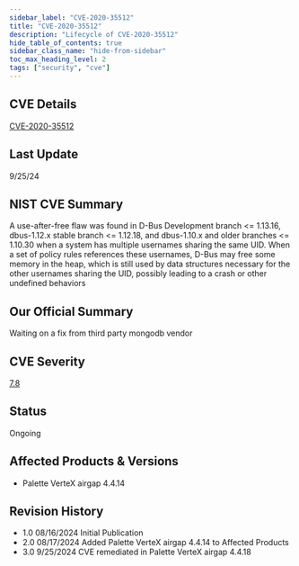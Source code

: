 ```yaml
---
sidebar_label: "CVE-2020-35512"
title: "CVE-2020-35512"
description: "Lifecycle of CVE-2020-35512"
hide_table_of_contents: true
sidebar_class_name: "hide-from-sidebar"
toc_max_heading_level: 2
tags: ["security", "cve"]
---
```


## CVE Details

[CVE-2020-35512](https://nvd.nist.gov/vuln/detail/CVE-2020-35512)

## Last Update

9/25/24

## NIST CVE Summary

A use-after-free flaw was found in D-Bus Development branch \<= 1.13.16, dbus-1.12.x stable branch \<= 1.12.18, and
dbus-1.10.x and older branches \<= 1.10.30 when a system has multiple usernames sharing the same UID. When a set of
policy rules references these usernames, D-Bus may free some memory in the heap, which is still used by data structures
necessary for the other usernames sharing the UID, possibly leading to a crash or other undefined behaviors

## Our Official Summary

Waiting on a fix from third party mongodb vendor

## CVE Severity

[7.8](https://nvd.nist.gov/vuln/detail/CVE-2020-35512)

## Status

Ongoing

## Affected Products & Versions

- Palette VerteX airgap 4.4.14

## Revision History

- 1.0 08/16/2024 Initial Publication
- 2.0 08/17/2024 Added Palette VerteX airgap 4.4.14 to Affected Products
- 3.0 9/25/2024 CVE remediated in Palette VerteX airgap 4.4.18

